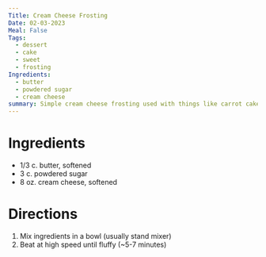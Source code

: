 ```yaml
---
Title: Cream Cheese Frosting
Date: 02-03-2023
Meal: False
Tags:
  - dessert
  - cake
  - sweet
  - frosting
Ingredients:
  - butter
  - powdered sugar
  - cream cheese
summary: Simple cream cheese frosting used with things like carrot cake.
---
```


# Ingredients
- 1/3 c. butter, softened
- 3 c. powdered sugar
- 8 oz. cream cheese, softened

# Directions
1. Mix ingredients in a bowl (usually stand mixer)
2. Beat at high speed until fluffy (~5-7 minutes)
